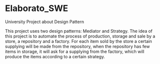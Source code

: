 # Elaborato_SWE
University Project about Design Pattern

This project uses two design patterns: Mediator and Strategy.
The idea of this project is to automate the process of production, storage and sale by a store, a repository and a factory.
For each item sold by the store a certain supplying will be made from the repository, when the repository has few items in storage, it will ask for a supplying from the factory, which will produce the items according to a certain strategy.
